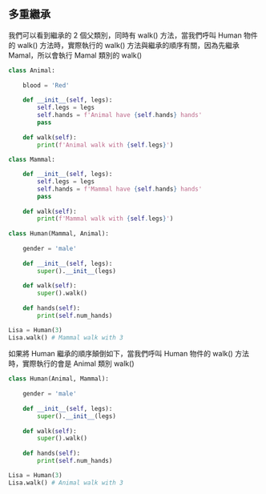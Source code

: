 ## 多重繼承

我們可以看到繼承的 2 個父類別，同時有 walk() 方法，當我們呼叫 Human 物件的 walk() 方法時，實際執行的 walk() 方法與繼承的順序有關，因為先繼承 Mamal，所以會執行 Mamal 類別的 walk()

```python
class Animal:
	
	blood = 'Red'
	
	def __init__(self, legs):
		self.legs = legs
		self.hands = f'Animal have {self.hands} hands'
		pass
	
	def walk(self):
		print(f'Animal walk with {self.legs}')
		
class Mammal:

	def __init__(self, legs):
		self.legs = legs
		self.hands = f'Mammal have {self.hands} hands'
		pass
	
	def walk(self):
		print(f'Mammal walk with {self.legs}')	
		
class Human(Mammal, Animal):
	
	gender = 'male'
	
	def __init__(self, legs):
		super().__init__(legs)		
	
	def walk(self):
		super().walk()
		
	def hands(self):
		print(self.num_hands)

Lisa = Human(3)
Lisa.walk() # Mammal walk with 3
```

如果將 Human 繼承的順序顛倒如下，當我們呼叫 Human 物件的 walk() 方法時，實際執行的會是 Animal 類別 walk() 

```python
class Human(Animal, Mammal):
	
	gender = 'male'
	
	def __init__(self, legs):
		super().__init__(legs)		
	
	def walk(self):
		super().walk()
		
	def hands(self):
		print(self.num_hands)

Lisa = Human(3)
Lisa.walk() # Animal walk with 3
```
